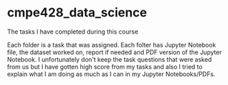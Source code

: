 # cmpe428_data_science
The tasks I have completed during this course

Each folder is a task that was assigned. Each folter has Jupyter Notebook file, the dataset worked on, report if needed and PDF version of the Jupyter Notebook.
I unfortunately don't keep the task questions that were asked from us but I have gotten high score from my tasks and also I tried to explain what I am doing as much as I can in my Jupyter Notebooks/PDFs.
